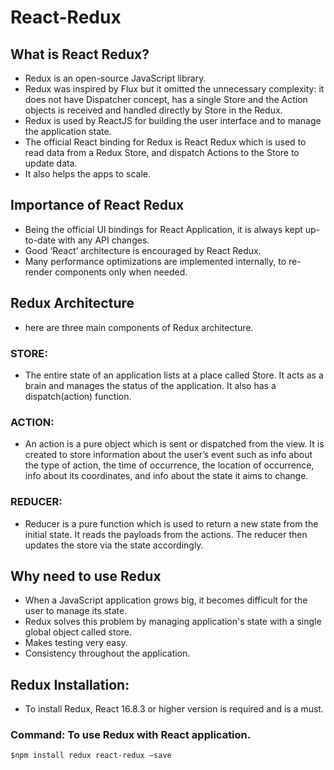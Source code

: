 # React-Redux

## What is React Redux?

- Redux is an open-source JavaScript library.
- Redux was inspired by Flux but it omitted the unnecessary complexity: it does not have Dispatcher concept, has a single Store and the Action objects is received and handled directly by Store in the Redux.
- Redux is used by ReactJS for building the user interface and to manage the application state.
- The official React binding for Redux is React Redux which is used to read data from a Redux Store, and dispatch Actions to the Store to update data.
- It also helps the apps to scale.

## Importance of React Redux 

- Being the official UI bindings for React Application, it is always kept up-to-date with any API changes.
- Good ‘React’ architecture is encouraged by React Redux.
- Many performance optimizations are implemented internally, to re-render components only when needed.

## Redux Architecture 

- here are three main components of Redux architecture.

### STORE:

- The entire state of an application lists at a place called Store. It acts as a brain and manages the status of the application. It also has a dispatch(action) function.

### ACTION:

- An action is a pure object which is sent or dispatched from the view. It is created to store information about the user’s event such as info about the type of action, the time of occurrence, the location of occurrence, info about its coordinates, and info about the state it aims to change.

### REDUCER:

- Reducer is a pure function which is used to return a new state from the initial state. It reads the payloads from the actions. The reducer then updates the store via the state accordingly.

## Why need to use Redux 

- When a JavaScript application grows big, it becomes difficult for the user to manage its state.
- Redux solves this problem by managing application's state with a single global object called store.
- Makes testing very easy.
- Consistency throughout the application.

## Redux Installation:

- To install Redux, React 16.8.3 or higher version is required and is a must.

### Command: To use Redux with React application.
```
$npm install redux react-redux –save
```
